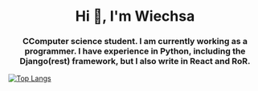 <h1 align="center">Hi 👋, I'm Wiechsa</h1>
<h3 align="center">CComputer science student. I am currently working as a programmer. I have experience in Python, including the Django(rest) framework, but I also write in React and RoR.</h3>

[![Top Langs](https://github-readme-stats.vercel.app/api/top-langs/?username=Wiechsaa&layout=compact)](https://github.com/anuraghazra/github-readme-stats)

